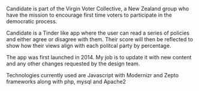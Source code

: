 Candidate is part of the Virgin Voter Collective, a New Zealand group who have the mission to encourage first time voters to participate in the democratic process.

Candidate is a Tinder like app where the user can read a series of policies and either agree or disagree with them. Their score will then be reflected to show how their views align with each politcal party by percentage.

The app was first launched in 2014. My job is to update it with new content and any other changes requested by the design team.

Technologies currently used are Javascript with Modernizr and Zepto frameworks along with php, mysql and Apache2
